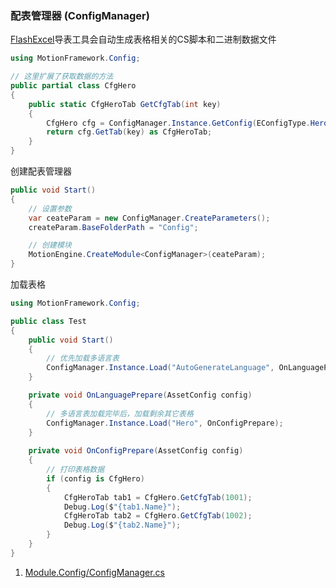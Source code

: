 ### 配表管理器 (ConfigManager)

[FlashExcel](https://github.com/gmhevinci/FlashExcel)导表工具会自动生成表格相关的CS脚本和二进制数据文件
```C#
using MotionFramework.Config;

// 这里扩展了获取数据的方法
public partial class CfgHero
{
	public static CfgHeroTab GetCfgTab(int key)
	{
		CfgHero cfg = ConfigManager.Instance.GetConfig(EConfigType.Hero.ToString()) as CfgHero;
		return cfg.GetTab(key) as CfgHeroTab;
	}
}
```

创建配表管理器
```C#
public void Start()
{
	// 设置参数
	var ceateParam = new ConfigManager.CreateParameters();
	createParam.BaseFolderPath = "Config";

	// 创建模块
	MotionEngine.CreateModule<ConfigManager>(ceateParam);
}
```

加载表格
```C#
using MotionFramework.Config;

public class Test
{
	public void Start()
	{
		// 优先加载多语言表
		ConfigManager.Instance.Load("AutoGenerateLanguage", OnLanguagePrepare);	
	}

	private void OnLanguagePrepare(AssetConfig config)
	{
		// 多语言表加载完毕后，加载剩余其它表格
		ConfigManager.Instance.Load("Hero", OnConfigPrepare);
	}
	
	private void OnConfigPrepare(AssetConfig config)
	{
		// 打印表格数据
		if (config is CfgHero)
		{
			CfgHeroTab tab1 = CfgHero.GetCfgTab(1001);
			Debug.Log($"{tab1.Name}");
			CfgHeroTab tab2 = CfgHero.GetCfgTab(1002);
			Debug.Log($"{tab2.Name}");
		}
	}
}
```

1. [Module.Config/ConfigManager.cs](https://github.com/gmhevinci/MotionFramework/blob/master/Assets/MotionFramework/Scripts/Runtime/Module/Module.Config/ConfigManager.cs)